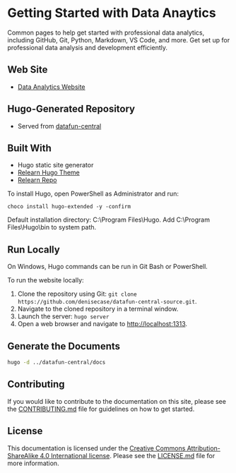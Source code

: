 # Getting Started with Data Anaytics

Common pages to help get started with professional data analytics, 
including GitHub, Git, Python, Markdown, VS Code, and more. 
Get set up for professional data analysis and development efficiently. 

## Web Site

- [Data Analytics Website](https://denisecase.github.io/datafun-central/)

## Hugo-Generated Repository

- Served from [datafun-central](https://github.com/denisecase/datafun-central)

## Built With 

- Hugo static site generator
- [Relearn Hugo Theme](https://mcshelby.github.io/hugo-theme-relearn/index.html)
- [Relearn Repo](https://github.com/McShelby/hugo-theme-relearn)

To install Hugo, open PowerShell as Administrator and run:

`choco install hugo-extended -y -confirm`

Default installation directory: C:\Program Files\Hugo.
Add C:\Program Files\Hugo\bin to system path.

## Run Locally

On Windows, Hugo commands can be run in Git Bash or PowerShell.

To run the website locally:

1. Clone the repository using Git: `git clone https://github.com/denisecase/datafun-central-source.git`.
2. Navigate to the cloned repository in a terminal window.
3. Launch the server: `hugo server`
4. Open a web browser and navigate to <http://localhost:1313>.


## Generate the Documents

```bash
hugo -d ../datafun-central/docs
```

## Contributing

If you would like to contribute to the documentation on this site, please see the [CONTRIBUTING.md](CONTRIBUTING.md) file for guidelines on how to get started.

## License

This documentation is licensed under the [Creative Commons Attribution-ShareAlike 4.0 International license](https://creativecommons.org/licenses/by-sa/4.0/). Please see the [LICENSE.md](LICENSE.md) file for more information.
